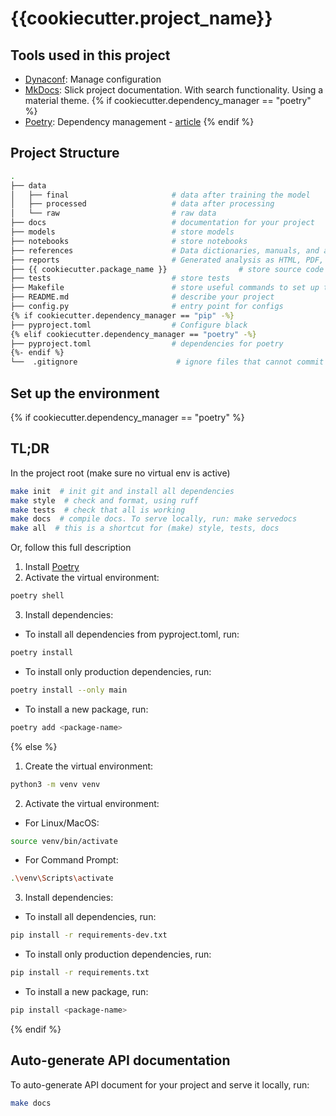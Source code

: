 # {{cookiecutter.project_name}}

## Tools used in this project
* [Dynaconf](https://www.dynaconf.com): Manage configuration
* [MkDocs](https://www.mkdocs.org): Slick project documentation. With search functionality. Using a material theme. 
{% if cookiecutter.dependency_manager == "poetry" %}
* [Poetry](https://towardsdatascience.com/how-to-effortlessly-publish-your-python-package-to-pypi-using-poetry-44b305362f9f): Dependency management - [article](https://mathdatasimplified.com/poetry-a-better-way-to-manage-python-dependencies/)
{% endif %}

## Project Structure

```bash
.
├── data            
│   ├── final                       # data after training the model
│   ├── processed                   # data after processing
│   └── raw                         # raw data
├── docs                            # documentation for your project
├── models                          # store models
├── notebooks                       # store notebooks
├── references                      # Data dictionaries, manuals, and all other explanatory materials
├── reports                         # Generated analysis as HTML, PDF, LaTeX, etc.
├── {{ cookiecutter.package_name }}                # store source code
├── tests                           # store tests
├── Makefile                        # store useful commands to set up the environment
├── README.md                       # describe your project
├── config.py                       # entry point for configs
{% if cookiecutter.dependency_manager == "pip" -%}
├── pyproject.toml                  # Configure black
{% elif cookiecutter.dependency_manager == "poetry" -%}
├── pyproject.toml                  # dependencies for poetry
{%- endif %}
└──  .gitignore                      # ignore files that cannot commit to Git
```

## Set up the environment

{% if cookiecutter.dependency_manager == "poetry" %}
## TL;DR
In the project root (make sure no virtual env is active)

```bash
make init  # init git and install all dependencies
make style  # check and format, using ruff
make tests  # check that all is working
make docs  # compile docs. To serve locally, run: make servedocs
make all  # this is a shortcut for (make) style, tests, docs
```

Or, follow this full description 
1. Install [Poetry](https://python-poetry.org/docs/#installation)
2. Activate the virtual environment:
```bash
poetry shell
```
3. Install dependencies:
- To install all dependencies from pyproject.toml, run:
```bash
poetry install
```
- To install only production dependencies, run:
```bash
poetry install --only main
```
- To install a new package, run:
```bash
poetry add <package-name>
```
{% else %}
1. Create the virtual environment:
```bash
python3 -m venv venv
```
2. Activate the virtual environment:

- For Linux/MacOS:
```bash
source venv/bin/activate
```
- For Command Prompt:
```bash
.\venv\Scripts\activate
```
3. Install dependencies:
- To install all dependencies, run:
```bash
pip install -r requirements-dev.txt
```
- To install only production dependencies, run:
```bash
pip install -r requirements.txt
```
- To install a new package, run:
```bash
pip install <package-name>
```
{% endif %}


## Auto-generate API documentation

To auto-generate API document for your project and serve it locally, run:

```bash
make docs
```
